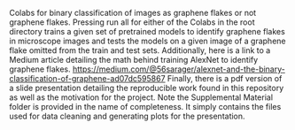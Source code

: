 Colabs for binary classification of images as graphene flakes or not graphene flakes. Pressing run all for either of the Colabs in the root directory trains a given set of pretrained models to identify graphene flakes in microscope images and tests the models on a given image of a graphene flake omitted from the train and test sets. Additionally, here is a link to a Medium article detailing the math behind training AlexNet to identify graphene flakes. https://medium.com/@56sarager/alexnet-and-the-binary-classification-of-graphene-ad07dc595867 Finally, there is a pdf version of a slide presentation detailing the reproducible work found in this repository as well as the motivation for the project. Note the Supplemental Material folder is provided in the name of completeness. It simply contains the files used for data cleaning and generating plots for the presentation. 
